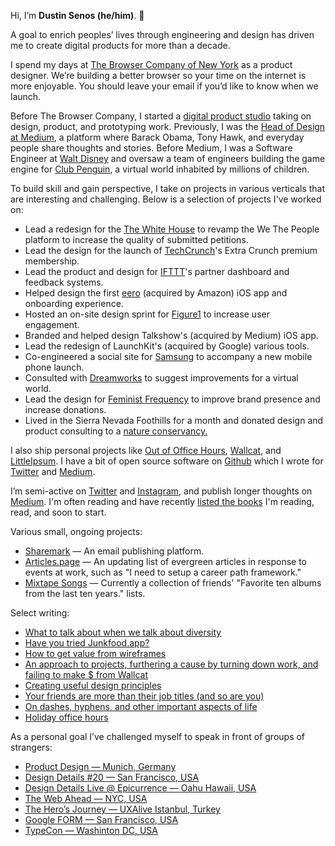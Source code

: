 Hi, I’m **Dustin Senos (he/him)**. 👋

A goal to enrich peoples’ lives through engineering and design has driven me to create digital products for more than a decade.

I spend my days at [The Browser Company of New York](https://thebrowser.company) as a product designer. We’re building a better browser so your time on the internet is more enjoyable. You should leave your email if you’d like to know when we launch.

Before The Browser Company, I started a [digital product studio](http://www.smallanimalstudios.com) taking on design, product, and prototyping work. Previously, I was the [Head of Design at Medium](https://medium.com), a platform where Barack Obama, Tony Hawk, and everyday people share thoughts and stories. Before Medium, I was a Software Engineer at [Walt Disney](https://disney.com) and oversaw a team of engineers building the game engine for [Club Penguin](https://clubpenguin.com), a virtual world inhabited by millions of children.

To build skill and gain perspective, I take on projects in various verticals that are interesting and challenging. Below is a selection of projects I've worked on:

* Lead a redesign for the [The White House](https://www.whitehouse.gov/blog/2016/04/21/redesigning-we-people) to revamp the We The People platform to increase the quality of submitted petitions.
* Lead the design for the launch of [TechCrunch](https://techcrunch.com/)'s Extra Crunch premium membership.
* Lead the product and design for [IFTTT](https://ifttt.com)'s partner dashboard and feedback systems.
* Helped design the first [eero](https://eero.com) (acquired by Amazon) iOS app and onboarding experience.
* Hosted an on-site design sprint for [Figure1](https://figure1.com) to increase user engagement.
* Branded and helped design Talkshow's (acquired by Medium) iOS app.
* Lead the redesign of LaunchKit's (acquired by Google) various tools.
* Co-engineered a social site for [Samsung](https://samsung.com) to accompany a new mobile phone launch.
* Consulted with [Dreamworks](https://dreamworks.com) to suggest improvements for a virtual world.
* Lead the design for [Feminist Frequency](https://twitter.com/femfreq) to improve brand presence and increase donations.
* Lived in the Sierra Nevada Foothills for a month and donated design and product consulting to a [nature conservancy.](https://www.amblethere.com/sierrafoothills-2019)

I also ship personal projects like [Out of Office Hours](https://www.outofofficehours.com), [Wallcat](https://beta.wall.cat), and [LittleIpsum](https://itunes.apple.com/ca/app/littleipsum/id405772121?mt=12). I have a bit of open source software on [Github](https://github.com/dustinsenos) which I wrote for [Twitter](https://github.com/twitter/ospriet) and [Medium](https://github.com/Medium/matador).

I’m semi-active on [Twitter](https://twitter.com/dustin) and [Instagram](https://instagram.com/dustin), and publish longer thoughts on [Medium](https://medium.com/@dustin). I'm often reading and have recently [listed the books](/books) I'm reading, read, and soon to start.

Various small, ongoing projects:
*   [Sharemark](https://sharemark.co) — An email publishing platform.
*   [Articles.page](https://articles.page) — An updating list of evergreen articles in response to events at work, such as "I need to setup a career path framework."
*   [Mixtape Songs](http://mixtapesongs.com) — Currently a collection of friends' "Favorite ten albums from the last ten years." lists.

Select writing:

*   [What to talk about when we talk about diversity](https://medium.com/@dustin/what-to-talk-about-when-we-talk-about-diversity-8f782beb3575#.mjtiysn4y)
*   [Have you tried Junkfood.app?](https://medium.com/@dustin/have-you-tried-junkfood-app-f135bb64f95#.hjqai3ui7)
*   [How to get value from wireframes](https://medium.com/@dustin/how-to-get-value-from-wireframes-f40c2cf27960#.3r3urngu5)
*   [An approach to projects, furthering a cause by turning down work, and failing to make $ from Wallcat](https://medium.com/featuredfollow/featured-follow-dustin-senos-fff160c5da80)
*   [Creating useful design principles](https://medium.com/@dustin/thanks-for-writing-the-article-julie-8362fd235ae0#.cu7fstw05)
*   [Your friends are more than their job titles (and so are you)](https://medium.com/@dustin/your-friends-are-more-than-their-job-titles-and-so-are-you-71c3b2f3d0ff#.86zl3s9wn)
*   [On dashes, hyphens, and other important aspects of life](https://medium.com/typography/on-dashes-hyphens-and-other-important-aspects-of-life-989bb7902cf3#.ridy0paxd)
*   [Holiday office hours](https://shift.newco.co/holiday-office-hours-92ea96e6c29f#.80on41mcs)

As a personal goal I’ve challenged myself to speak in front of groups of strangers:

*   [Product Design — Munich, Germany](https://vimeo.com/145071231)
*   [Design Details #20 — San Francisco, USA](https://spec.fm/podcasts/design-details/10733)
*   [Design Details Live @ Epicurrence — Oahu Hawaii, USA](https://spec.fm/podcasts/design-details/18432)
*   [The Web Ahead — NYC, USA](https://5by5.tv/webahead/109)
*   [The Hero’s Journey — UXAlive Istanbul, Turkey](https://www.udemy.com/uxalive-conference/#%2Flecture%2F3032898)
*   [Google FORM — San Francisco, USA](https://www.youtube.com/watch?v=JpJQ3hdVO2M)
*   [TypeCon — Washinton DC, USA](https://vimeo.com/107421894)

